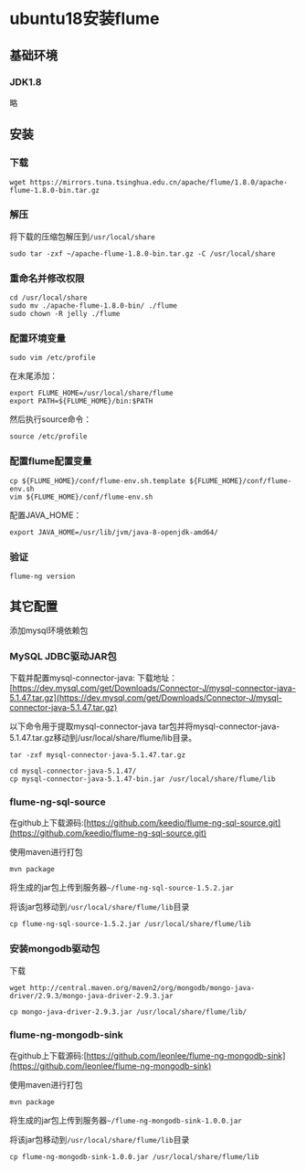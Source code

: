 # ubuntu18安装flume

## 基础环境

### JDK1.8

略

## 安装

### 下载

```shell
wget https://mirrors.tuna.tsinghua.edu.cn/apache/flume/1.8.0/apache-flume-1.8.0-bin.tar.gz
```

### 解压

将下载的压缩包解压到`/usr/local/share`

```shell
sudo tar -zxf ~/apache-flume-1.8.0-bin.tar.gz -C /usr/local/share
```

### 重命名并修改权限

```shell
cd /usr/local/share
sudo mv ./apache-flume-1.8.0-bin/ ./flume
sudo chown -R jelly ./flume
```

### 配置环境变量

```shell
sudo vim /etc/profile
```

在末尾添加：

```shell
export FLUME_HOME=/usr/local/share/flume
export PATH=${FLUME_HOME}/bin:$PATH
```

然后执行source命令：

```shell
source /etc/profile
```

### 配置flume配置变量

```shell
cp ${FLUME_HOME}/conf/flume-env.sh.template ${FLUME_HOME}/conf/flume-env.sh
vim ${FLUME_HOME}/conf/flume-env.sh
```

配置JAVA_HOME：

```vim
export JAVA_HOME=/usr/lib/jvm/java-8-openjdk-amd64/
```

### 验证

```shell
flume-ng version
```

## 其它配置

添加mysql环境依赖包

### MySQL JDBC驱动JAR包

下载并配置mysql-connector-java:
下载地址：[https://dev.mysql.com/get/Downloads/Connector-J/mysql-connector-java-5.1.47.tar.gz](https://dev.mysql.com/get/Downloads/Connector-J/mysql-connector-java-5.1.47.tar.gz)

以下命令用于提取mysql-connector-java tar包并将mysql-connector-java-5.1.47.tar.gz移动到/usr/local/share/flume/lib目录。

```shell
tar -zxf mysql-connector-java-5.1.47.tar.gz

cd mysql-connector-java-5.1.47/
cp mysql-connector-java-5.1.47-bin.jar /usr/local/share/flume/lib
```

### flume-ng-sql-source

在github上下载源码:[https://github.com/keedio/flume-ng-sql-source.git](https://github.com/keedio/flume-ng-sql-source.git)

使用maven进行打包

```shell
mvn package
```

将生成的jar包上传到服务器`~/flume-ng-sql-source-1.5.2.jar`

将该jar包移动到`/usr/local/share/flume/lib`目录

```shell
cp flume-ng-sql-source-1.5.2.jar /usr/local/share/flume/lib
```

### 安装mongodb驱动包

下载

```shell
wget http://central.maven.org/maven2/org/mongodb/mongo-java-driver/2.9.3/mongo-java-driver-2.9.3.jar

cp mongo-java-driver-2.9.3.jar /usr/local/share/flume/lib/
```

### flume-ng-mongodb-sink

在github上下载源码:[https://github.com/leonlee/flume-ng-mongodb-sink](https://github.com/leonlee/flume-ng-mongodb-sink)

使用maven进行打包

```shell
mvn package
```

将生成的jar包上传到服务器`~/flume-ng-mongodb-sink-1.0.0.jar`

将该jar包移动到`/usr/local/share/flume/lib`目录

```shell
cp flume-ng-mongodb-sink-1.0.0.jar /usr/local/share/flume/lib
```
